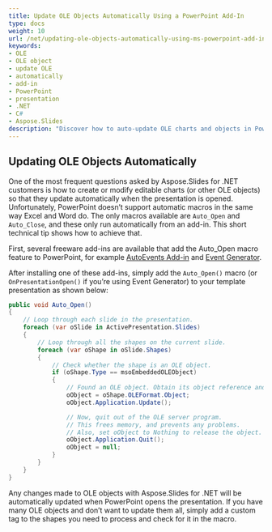 ```yaml
---
title: Update OLE Objects Automatically Using a PowerPoint Add-In
type: docs
weight: 10
url: /net/updating-ole-objects-automatically-using-ms-powerpoint-add-in/
keywords:
- OLE
- OLE object
- update OLE
- automatically
- add-in
- PowerPoint
- presentation
- .NET
- C#
- Aspose.Slides
description: "Discover how to auto-update OLE charts and objects in PowerPoint with an add-in and Aspose.Slides for .NET, featuring practical code and optimization tips."
---
```


## **Updating OLE Objects Automatically**

One of the most frequent questions asked by Aspose.Slides for .NET customers is how to create or modify editable charts (or other OLE objects) so that they update automatically when the presentation is opened. Unfortunately, PowerPoint doesn’t support automatic macros in the same way Excel and Word do. The only macros available are `Auto_Open` and `Auto_Close`, and these only run automatically from an add-in. This short technical tip shows how to achieve that.

First, several freeware add-ins are available that add the Auto_Open macro feature to PowerPoint, for example [AutoEvents Add-in](http://skp.mvps.org/autoevents.htm) and [Event Generator](https://www.officeoneonline.com/eventgen/eventgen.html).

After installing one of these add-ins, simply add the `Auto_Open()` macro (or `OnPresentationOpen()` if you’re using Event Generator) to your template presentation as shown below:

```cs
public void Auto_Open()
{
    // Loop through each slide in the presentation.
    foreach (var oSlide in ActivePresentation.Slides)
    {
        // Loop through all the shapes on the current slide.
        foreach (var oShape in oSlide.Shapes)
        {
            // Check whether the shape is an OLE object.
            if (oShape.Type == msoEmbeddedOLEObject)
            {
                // Found an OLE object. Obtain its object reference and then update it.
                oObject = oShape.OLEFormat.Object;
                oObject.Application.Update();

                // Now, quit out of the OLE server program.
                // This frees memory, and prevents any problems.
                // Also, set oObject to Nothing to release the object.
                oObject.Application.Quit();
                oObject = null;
            }
        }
    }
}
```

Any changes made to OLE objects with Aspose.Slides for .NET will be automatically updated when PowerPoint opens the presentation. If you have many OLE objects and don’t want to update them all, simply add a custom tag to the shapes you need to process and check for it in the macro.
